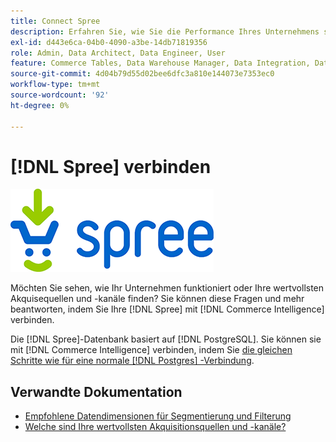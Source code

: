 ```yaml
---
title: Connect Spree
description: Erfahren Sie, wie Sie die Performance Ihres Unternehmens sehen oder Ihre wertvollsten Akquisequellen und -kanäle finden.
exl-id: d443e6ca-04b0-4090-a3be-14db71819356
role: Admin, Data Architect, Data Engineer, User
feature: Commerce Tables, Data Warehouse Manager, Data Integration, Data Import/Export
source-git-commit: 4d04b79d55d02bee6dfc3a810e144073e7353ec0
workflow-type: tm+mt
source-wordcount: '92'
ht-degree: 0%

---
```


# [!DNL Spree] verbinden

![Spree Commerce Logo](../../../assets/spree-commerce-logo.png)

Möchten Sie sehen, wie Ihr Unternehmen funktioniert oder Ihre wertvollsten Akquisequellen und -kanäle finden? Sie können diese Fragen und mehr beantworten, indem Sie Ihre [!DNL Spree] mit [!DNL Commerce Intelligence] verbinden.

Die [!DNL Spree]-Datenbank basiert auf [!DNL PostgreSQL]. Sie können sie mit [!DNL Commerce Intelligence] verbinden, indem Sie [die gleichen Schritte wie für eine normale  [!DNL Postgres] -Verbindung](../integrations/postgresql.md).

## Verwandte Dokumentation

* [Empfohlene Datendimensionen für Segmentierung und Filterung](../../../best-practices/segment-filter.md)
* [Welche sind Ihre wertvollsten Akquisitionsquellen und -kanäle?](../../analysis/most-value-source-channel.md)

